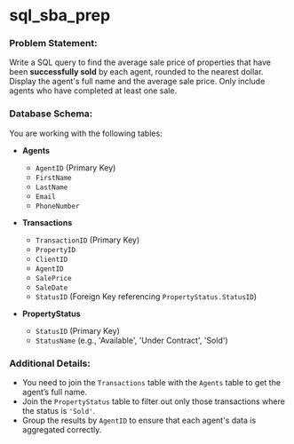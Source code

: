 # sql_sba_prep

### Problem Statement:
Write a SQL query to find the average sale price of properties that have been **successfully sold** by each agent, rounded to the nearest dollar. Display the agent's full name and the average sale price. Only include agents who have completed at least one sale.

### Database Schema:
You are working with the following tables:

- **Agents**
  - `AgentID` (Primary Key)
  - `FirstName`
  - `LastName`
  - `Email`
  - `PhoneNumber`

- **Transactions**
  - `TransactionID` (Primary Key)
  - `PropertyID`
  - `ClientID`
  - `AgentID`
  - `SalePrice`
  - `SaleDate`
  - `StatusID` (Foreign Key referencing `PropertyStatus.StatusID`)

- **PropertyStatus**
  - `StatusID` (Primary Key)
  - `StatusName` (e.g., 'Available', 'Under Contract', 'Sold')

### Additional Details:
- You need to join the `Transactions` table with the `Agents` table to get the agent’s full name.
- Join the `PropertyStatus` table to filter out only those transactions where the status is `'Sold'`.
- Group the results by `AgentID` to ensure that each agent's data is aggregated correctly.

